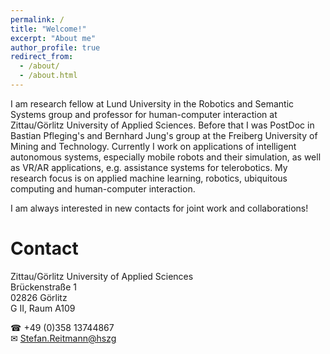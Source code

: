 ```yaml
---
permalink: /
title: "Welcome!"
excerpt: "About me"
author_profile: true
redirect_from: 
  - /about/
  - /about.html
---
```

I am research fellow at Lund University in the Robotics and Semantic Systems group and professor for human-computer interaction at Zittau/Görlitz University of Applied Sciences. Before that I was PostDoc in Bastian Pfleging's and Bernhard Jung's group at the Freiberg University of Mining and Technology. Currently I work on applications of intelligent autonomous systems, especially mobile robots and their simulation, as well as VR/AR applications, e.g. assistance systems for telerobotics. My research focus is on applied machine learning, robotics, ubiquitous computing and human-computer interaction.

I am always interested in new contacts for joint work and collaborations!

Contact
======

Zittau/Görlitz University of Applied Sciences<br>
Brückenstraße 1<br>
02826 Görlitz<br>
G II, Raum A109

☎ +49 (0)358 13744867<br>
✉ [Stefan.Reitmann@hszg](mailto:Stefan.Reitmann@hszg.de?subject=[GitHub]%20Source%20Han%20Sans)








